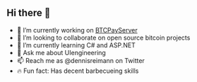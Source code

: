 ## Hi there 👋

- 🔭  I’m currently working on [BTCPayServer](https://github.com/btcpayserver)
- 👯  I’m looking to collaborate on open source bitcoin projects
- 🌱  I’m currently learning C# and ASP.NET
- 💬  Ask me about UIengineering
- 📫  Reach me as @dennisreimann on Twitter
- 🔥  Fun fact: Has decent barbecueing skills 
